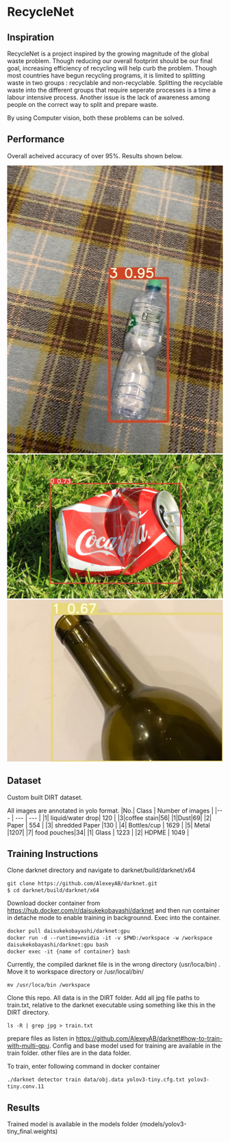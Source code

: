 # RecycleNet 
## Inspiration
RecycleNet is a project inspired by the growing magnitude of the global waste problem. 
Though reducing our overall footprint should be our final goal, increasing efficiency of recycling will help curb the problem.
Though most countries have begun recycling programs, it is limited to splitting waste in two groups : recyclable and non-recyclable. 
Splitting the recyclable waste into the different groups that require seperate processes is a time a labour intensive process. 
Another issue is the lack of awareness among people on the correct way to split and prepare waste.

By using Computer vision, both these problems can be solved. 

## Performance
Overall acheived accuracy of over 95%. Results shown below.

![PET](images/PET.jpg)
![Can](images/Can.jpg)
![glass](images/Glass.jpg)

## Dataset
Custom built DIRT dataset.

All images are annotated in yolo format. 
|No.| Class | Number of images |
|--- | --- | --- |
|1| liquid/water drop| 120 |
|3|coffee stain|56|
|1|Dust|69|
|2| Paper | 554 |
|3| shredded Paper |130 |
|4| Bottles/cup | 1629 |
|5| Metal |1207|
|7| food pouches|34|
|1|  Glass | 1223 |
|2| HDPME | 1049 |

## Training Instructions
Clone darknet directory and navigate to darknet/build/darknet/x64
```
git clone https://github.com/AlexeyAB/darknet.git
$ cd darknet/build/darknet/x64
```
Download docker container from https://hub.docker.com/r/daisukekobayashi/darknet and then run container in detache mode to enable training in backgrounnd. Exec into the container.
```
docker pull daisukekobayashi/darknet:gpu
docker run -d --runtime=nvidia -it -v $PWD:/workspace -w /workspace daisukekobayashi/darknet:gpu bash
docker exec -it {name of container} bash
```
Currently, the compiled darknet file is in the wrong directory (usr/loca/bin) . Move it to workspace directory or /usr/local/bin/
```
mv /usr/loca/bin /workspace
```
Clone this repo. All data is in the DIRT folder. Add all jpg file paths to train.txt, relative to the darknet executable using something like this in the DIRT directory.
```
ls -R | grep jpg > train.txt
```
prepare files as listen in https://github.com/AlexeyAB/darknet#how-to-train-with-multi-gpu. Config and base model used for training are available in the train folder. other files are in the data folder.

To train, enter following command in docker container 
```
./darknet detector train data/obj.data yolov3-tiny.cfg.txt yolov3-tiny.conv.11
```

## Results 
Trained model is available in the models folder (models/yolov3-tiny_final.weights)
